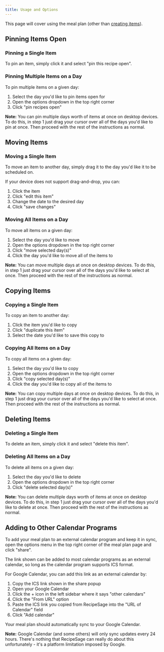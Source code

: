 ```yaml
---
title: Usage and Options
---
```


This page will cover using the meal plan (other than [creating items](./create.md)).

## Pinning Items Open

### Pinning a Single Item

To pin an item, simply click it and select "pin this recipe open".

### Pinning Multiple Items on a Day

To pin multiple items on a given day:
1. Select the day you'd like to pin items open for
2. Open the options dropdown in the top right corner
3. Click "pin recipes open"

**Note:** You can pin multiple days worth of items at once on desktop devices. To do this, in step 1 just drag your cursor over all of the days you'd like to pin at once. Then proceed with the rest of the instructions as normal.

## Moving Items

### Moving a Single Item

To move an item to another day, simply drag it to the day you'd like it to be scheduled on.

If your device does not support drag-and-drop, you can:
1. Click the item
2. Click "edit this item"
3. Change the date to the desired day
4. Click "save changes"

### Moving All Items on a Day

To move all items on a given day:
1. Select the day you'd like to move
2. Open the options dropdown in the top right corner
3. Click "move selected day(s)"
4. Click the day you'd like to move all of the items to

**Note:** You can move multiple days at once on desktop devices. To do this, in step 1 just drag your cursor over all of the days you'd like to select at once. Then proceed with the rest of the instructions as normal.

## Copying Items

### Copying a Single Item

To copy an item to another day:
1. Click the item you'd like to copy
2. Click "duplicate this item"
3. Select the date you'd like to save this copy to

### Copying All Items on a Day

To copy all items on a given day:
1. Select the day you'd like to copy
2. Open the options dropdown in the top right corner
3. Click "copy selected day(s)"
4. Click the day you'd like to copy all of the items to

**Note:** You can copy multiple days at once on desktop devices. To do this, in step 1 just drag your cursor over all of the days you'd like to select at once. Then proceed with the rest of the instructions as normal.

## Deleting Items

### Deleting a Single Item

To delete an item, simply click it and select "delete this item".

### Deleting All Items on a Day

To delete all items on a given day:
1. Select the day you'd like to delete
2. Open the options dropdown in the top right corner
3. Click "delete selected day(s)"

**Note:** You can delete multiple days worth of items at once on desktop devices. To do this, in step 1 just drag your cursor over all of the days you'd like to delete at once. Then proceed with the rest of the instructions as normal.

## Adding to Other Calendar Programs

To add your meal plan to an external calendar program and keep it in sync, open the options menu in the top right corner of the meal plan page and click "share".

The link shown can be added to most calendar programs as an external calendar, so long as the calendar program supports ICS format.

For Google Calendar, you can add this link as an external calendar by:
1. Copy the ICS link shown in the share popup
2. Open your Google Calendar
3. Click the + icon in the left sidebar where it says "other calendars"
4. Click the "From URL" option
5. Paste the ICS link you copied from RecipeSage into the "URL of Calendar" field
6. Click "Add calendar"

Your meal plan should automatically sync to your Google Calendar.

**Note:** Google Calendar (and some others) will only sync updates every 24 hours. There's nothing that RecipeSage can really do about this unfortunately - it's a platform limitation imposed by Google.

